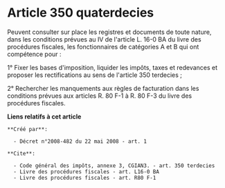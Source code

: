 # Article 350 quaterdecies

Peuvent consulter sur place les registres et documents de toute nature, dans les conditions prévues au IV de l'article L.
16-0 BA du livre des procédures fiscales, les fonctionnaires de catégories A et B qui ont compétence pour : 

1° Fixer les bases d'imposition, liquider les impôts, taxes et redevances et proposer les rectifications au sens de l'article
350 terdecies ; 

2° Rechercher les manquements aux règles de facturation dans les conditions prévues aux articles R. 80 F-1 à R. 80 F-3 du
livre des procédures fiscales.

**Liens relatifs à cet article**

	**Créé par**:

	  - Décret n°2008-482 du 22 mai 2008 - art. 1

	**Cite**:

	  - Code général des impôts, annexe 3, CGIAN3. - art. 350 terdecies
	  - Livre des procédures fiscales - art. L16-0 BA
	  - Livre des procédures fiscales - art. R80 F-1
